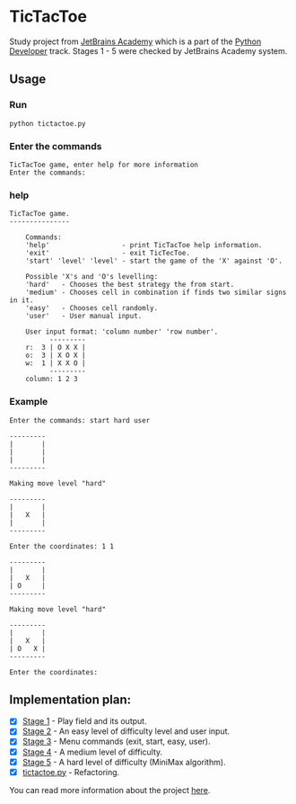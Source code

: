 # TicTacToe

Study project from [JetBrains Academy](https://hyperskill.org/projects?goal=7) which is a part of the [Python Developer](https://hyperskill.org/knowledge-map) track. Stages 1 - 5 were checked by JetBrains Academy system.

## Usage

### Run

    python tictactoe.py

### Enter the commands

    TicTacToe game, enter help for more information
    Enter the commands: 

### help

    TicTacToe game.
    ---------------

        Commands:
        'help'                  - print TicTacToe help information.
        'exit'                  - exit TicTecToe.
        'start' 'level' 'level' - start the game of the 'X' against 'O'.

        Possible 'X's and 'O's levelling:
        'hard'   - Chooses the best strategy the from start.
        'medium' - Chooses cell in combination if finds two similar signs in it.
        'easy'   - Chooses cell randomly.
        'user'   - User manual input.

        User input format: 'column number' 'row number'.
              ---------
        r:  3 | O X X |
        o:  3 | X O X |
        w:  1 | X X O |
              ---------
        column: 1 2 3

### Example

    Enter the commands: start hard user

    ---------
    |       |
    |       |
    |       |
    ---------

    Making move level "hard"

    ---------
    |       |
    |   X   |
    |       |
    ---------

    Enter the coordinates: 1 1

    ---------
    |       |
    |   X   |
    | O     |
    ---------

    Making move level "hard"

    ---------
    |       |
    |   X   |
    | O   X |
    ---------

    Enter the coordinates: 

## Implementation plan:
- [X] [Stage 1](https://hyperskill.org/projects/82/stages/452/implement) - Play field and its output.
- [X] [Stage 2](https://hyperskill.org/projects/82/stages/453/implement) - An easy level of difficulty level and user input.
- [X] [Stage 3](https://hyperskill.org/projects/82/stages/454/implement) - Menu commands (exit, start, easy, user).
- [X] [Stage 4](https://hyperskill.org/projects/82/stages/455/implement) - A medium level of difficulty.
- [X] [Stage 5](https://hyperskill.org/projects/82/stages/456/implement) - A hard level of difficulty (MiniMax algorithm).
- [X] [tictactoe.py](tictactoe.py) - Refactoring.

You can read more information about the project [here](https://hyperskill.org/projects/82?goal=391).
